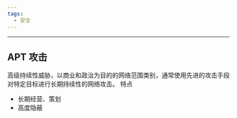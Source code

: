 ```yaml
---
tags:
  - 安全
---
```

---
## APT 攻击
高级持续性威胁，以商业和政治为目的的网络范围类别，通常使用先进的攻击手段对特定目标进行长期持续性的网络攻击。
特点
- 长期经营、策划
- 高度隐蔽